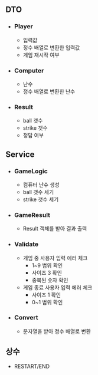 ## DTO

- ### Player
    - 입력값
    - 정수 배열로 변환한 입력값
    - 게임 재시작 여부
- ### Computer
    - 난수
    - 정수 배열로 변환한 난수
- ### Result
    - ball 갯수
    - strike 갯수
    - 정답 여부

## Service

- ### GameLogic
    - 컴퓨터 난수 생성
    - ball 갯수 세기
    - strike 갯수 세기
- ### GameResult
    - Result 객체를 받아 결과 출력
- ### Validate
    - 게임 중 사용자 입력 에러 체크
        - 1~9 범위 확인
        - 사이즈 3 확인
        - 중복된 숫자 확인
    - 게임 종료 사용자 입력 에러 체크
        - 사이즈 1 확인
        - 0~1 범위 확인
- ### Convert
    - 문자열을 받아 정수 배열로 변환

## 상수

- RESTART/END